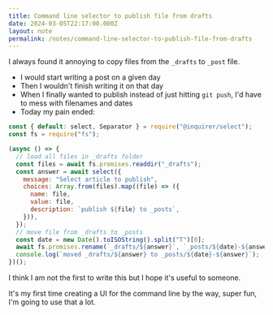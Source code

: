 ```yaml
---
title: Command line selector to publish file from drafts
date: 2024-03-05T22:17:00.000Z
layout: note
permalink: /notes/command-line-selector-to-publish-file-from-drafts
---
```



I always found it annoying to copy files from the `_drafts` to `_post` file.

- I would start writing a post on a given day
- Then I wouldn't finish writing it on that day
- When I finally wanted to publish instead of just hitting `git push`, I'd have to mess with filenames and dates
- Today my pain ended:

```javascript
const { default: select, Separator } = require("@inquirer/select");
const fs = require("fs");

(async () => {
  // load all files in _drafts folder
  const files = await fs.promises.readdir("_drafts");
  const answer = await select({
    message: "Select article to publish",
    choices: Array.from(files).map((file) => ({
      name: file,
      value: file,
      description: `publish ${file} to _posts`,
    })),
  });
  // move file from _drafts to _posts
  const date = new Date().toISOString().split("T")[0];
  await fs.promises.rename(`_drafts/${answer}`, `_posts/${date}-${answer}`);
  console.log(`moved _drafts/${answer} to _posts/${date}-${answer}`);
})();

```


I think I am not the first to write this but I hope it's useful to someone.


It's my first time creating a UI for the command line by the way, super fun, I'm going to use that a lot.

